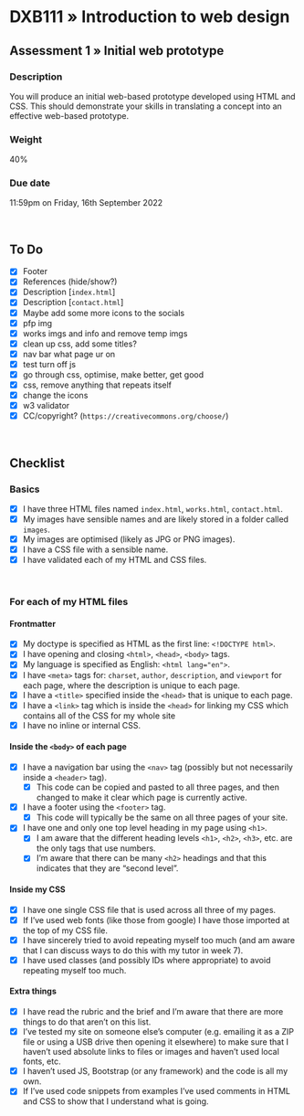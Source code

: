# DXB111 » Introduction to web design
## Assessment 1 » Initial web prototype

### Description
You will produce an initial web-based prototype developed using HTML and CSS. This should demonstrate your skills in translating a concept into an effective web-based prototype.

### Weight
40%

### Due date
11:59pm on Friday, 16th September 2022

<br />

## To Do
- [x] Footer
- [x] References (hide/show?)
- [x] Description [`index.html`]
- [x] Description [`contact.html`]
- [x] Maybe add some more icons to the socials
- [x] pfp img
- [x] works imgs and info and remove temp imgs
- [x] clean up css, add some titles?
- [x] nav bar what page ur on
- [x] test turn off js
- [x] go through css, optimise, make better, get good
- [x] css, remove anything that repeats itself
- [x] change the icons
- [x] w3 validator
- [x] CC/copyright? (`https://creativecommons.org/choose/`)

<br />

## Checklist
### Basics
- [x] I have three HTML files named `index.html`, `works.html`, `contact.html`.
- [x] My images have sensible names and are likely stored in a folder called `images`.
- [x] My images are optimised (likely as JPG or PNG images).
- [x] I have a CSS file with a sensible name.
- [x] I have validated each of my HTML and CSS files.

<br />

### For each of my HTML files
#### Frontmatter
- [x] My doctype is specified as HTML as the first line: `<!DOCTYPE html>`.
- [x] I have opening and closing `<html>`, `<head>`, `<body>` tags.
- [x] My language is specified as English: `<html lang="en">`.
- [x] I have `<meta>` tags for: `charset`, `author`, `description`, and `viewport` for each page, where the description is unique to each page.
- [x] I have a `<title>` specified inside the `<head>` that is unique to each page.
- [x] I have a `<link>` tag which is inside the `<head>` for linking my CSS which contains all of the CSS for my whole site
- [x] I have no inline or internal CSS.

#### Inside the `<body>` of each page
- [x] I have a navigation bar using the `<nav>` tag (possibly but not necessarily inside a `<header>` tag).
  - [x] This code can be copied and pasted to all three pages, and then changed to make it clear which page is currently active.
- [x] I have a footer using the `<footer>` tag.
  - [x] This code will typically be the same on all three pages of your site.
- [x] I have one and only one top level heading in my page using `<h1>`.
  - [x] I am aware that the different heading levels `<h1>`, `<h2>`, `<h3>`, etc. are the only tags that use numbers.
  - [x] I’m aware that there can be many `<h2>` headings and that this indicates that they are “second level”.

#### Inside my CSS
- [x] I have one single CSS file that is used across all three of my pages.
- [x] If I’ve used web fonts (like those from google) I have those imported at the top of my CSS file.
- [x] I have sincerely tried to avoid repeating myself too much (and am aware that I can discuss ways to do this with my tutor in week 7).
- [x] I have used classes (and possibly IDs where appropriate) to avoid repeating myself too much.

#### Extra things
- [x] I have read the rubric and the brief and I’m aware that there are more things to do that aren’t on this list.
- [x] I’ve tested my site on someone else’s computer (e.g. emailing it as a ZIP file or using a USB drive then opening it elsewhere) to make sure that I haven’t used absolute links to files or images and haven’t used local fonts, etc.
- [x] I haven’t used JS, Bootstrap (or any framework) and the code is all my own.
- [x] If I’ve used code snippets from examples I’ve used comments in HTML and CSS to show that I understand what is going.
